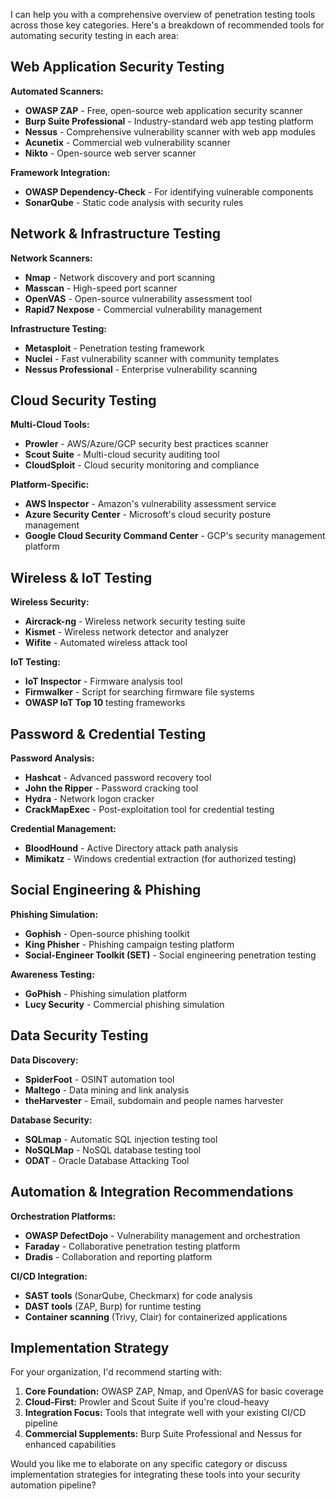 I can help you with a comprehensive overview of penetration testing tools across those key categories. Here's a breakdown of recommended tools for automating security testing in each area:

## Web Application Security Testing

**Automated Scanners:**
- **OWASP ZAP** - Free, open-source web application security scanner
- **Burp Suite Professional** - Industry-standard web app testing platform
- **Nessus** - Comprehensive vulnerability scanner with web app modules
- **Acunetix** - Commercial web vulnerability scanner
- **Nikto** - Open-source web server scanner

**Framework Integration:**
- **OWASP Dependency-Check** - For identifying vulnerable components
- **SonarQube** - Static code analysis with security rules

## Network & Infrastructure Testing

**Network Scanners:**
- **Nmap** - Network discovery and port scanning
- **Masscan** - High-speed port scanner
- **OpenVAS** - Open-source vulnerability assessment tool
- **Rapid7 Nexpose** - Commercial vulnerability management

**Infrastructure Testing:**
- **Metasploit** - Penetration testing framework
- **Nuclei** - Fast vulnerability scanner with community templates
- **Nessus Professional** - Enterprise vulnerability scanning

## Cloud Security Testing

**Multi-Cloud Tools:**
- **Prowler** - AWS/Azure/GCP security best practices scanner
- **Scout Suite** - Multi-cloud security auditing tool
- **CloudSploit** - Cloud security monitoring and compliance

**Platform-Specific:**
- **AWS Inspector** - Amazon's vulnerability assessment service
- **Azure Security Center** - Microsoft's cloud security posture management
- **Google Cloud Security Command Center** - GCP's security management platform

## Wireless & IoT Testing

**Wireless Security:**
- **Aircrack-ng** - Wireless network security testing suite
- **Kismet** - Wireless network detector and analyzer
- **Wifite** - Automated wireless attack tool

**IoT Testing:**
- **IoT Inspector** - Firmware analysis tool
- **Firmwalker** - Script for searching firmware file systems
- **OWASP IoT Top 10** testing frameworks

## Password & Credential Testing

**Password Analysis:**
- **Hashcat** - Advanced password recovery tool
- **John the Ripper** - Password cracking tool
- **Hydra** - Network logon cracker
- **CrackMapExec** - Post-exploitation tool for credential testing

**Credential Management:**
- **BloodHound** - Active Directory attack path analysis
- **Mimikatz** - Windows credential extraction (for authorized testing)

## Social Engineering & Phishing

**Phishing Simulation:**
- **Gophish** - Open-source phishing toolkit
- **King Phisher** - Phishing campaign testing platform
- **Social-Engineer Toolkit (SET)** - Social engineering penetration testing

**Awareness Testing:**
- **GoPhish** - Phishing simulation platform
- **Lucy Security** - Commercial phishing simulation

## Data Security Testing

**Data Discovery:**
- **SpiderFoot** - OSINT automation tool
- **Maltego** - Data mining and link analysis
- **theHarvester** - Email, subdomain and people names harvester

**Database Security:**
- **SQLmap** - Automatic SQL injection testing tool
- **NoSQLMap** - NoSQL database testing tool
- **ODAT** - Oracle Database Attacking Tool

## Automation & Integration Recommendations

**Orchestration Platforms:**
- **OWASP DefectDojo** - Vulnerability management and orchestration
- **Faraday** - Collaborative penetration testing platform
- **Dradis** - Collaboration and reporting platform

**CI/CD Integration:**
- **SAST tools** (SonarQube, Checkmarx) for code analysis
- **DAST tools** (ZAP, Burp) for runtime testing
- **Container scanning** (Trivy, Clair) for containerized applications

## Implementation Strategy

For your organization, I'd recommend starting with:

1. **Core Foundation:** OWASP ZAP, Nmap, and OpenVAS for basic coverage
2. **Cloud-First:** Prowler and Scout Suite if you're cloud-heavy
3. **Integration Focus:** Tools that integrate well with your existing CI/CD pipeline
4. **Commercial Supplements:** Burp Suite Professional and Nessus for enhanced capabilities

Would you like me to elaborate on any specific category or discuss implementation strategies for integrating these tools into your security automation pipeline?
